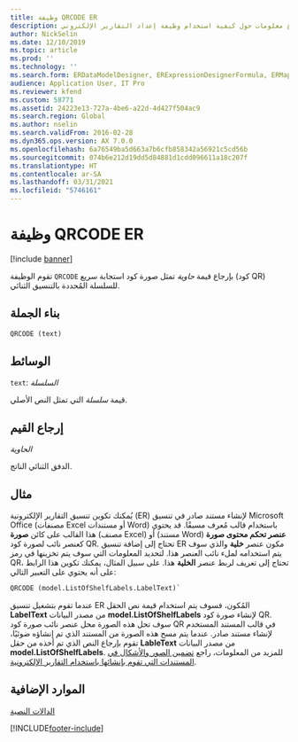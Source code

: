 ```yaml
---
title: وظيفة QRCODE ER
description: يوفر هذا الموضوع معلومات حول كيفية استخدام وظيفة إعداد التقارير الإلكتروني QRCODE (ER).
author: NickSelin
ms.date: 12/10/2019
ms.topic: article
ms.prod: ''
ms.technology: ''
ms.search.form: ERDataModelDesigner, ERExpressionDesignerFormula, ERMappedFormatDesigner, ERModelMappingDesigner
audience: Application User, IT Pro
ms.reviewer: kfend
ms.custom: 58771
ms.assetid: 24223e13-727a-4be6-a22d-4d427f504ac9
ms.search.region: Global
ms.author: nselin
ms.search.validFrom: 2016-02-28
ms.dyn365.ops.version: AX 7.0.0
ms.openlocfilehash: 6a76549ba5d663a7b6cfb858342a56921c5cd56b
ms.sourcegitcommit: 074b6e212d19dd5d84881d1cdd096611a18c207f
ms.translationtype: HT
ms.contentlocale: ar-SA
ms.lasthandoff: 03/31/2021
ms.locfileid: "5746161"
---
```

# <a name="qrcode-er-function"></a>وظيفة QRCODE ER

[!include [banner](../includes/banner.md)]

تقوم الوظيفة `QRCODE` بإرجاع قيمة *حاوية* تمثل صورة كود استجابة سريع (كود QR)  للسلسلة المُحددة بالتنسيق الثنائي. 

## <a name="syntax"></a>بناء الجملة

```vb
QRCODE (text)
```

## <a name="arguments"></a>الوسائط

`text`: *السلسلة*

قيمة *سلسلة* التي تمثل النص الأصلي.

## <a name="return-values"></a>إرجاع القيم

*الحاوية*

الدفق الثنائي الناتج.

## <a name="example"></a>مثال

يُمكنك تكوين تنسيق التقارير الإلكترونية (ER) لإنشاء مستند صادر في تنسيق Microsoft Office (مصنفات Excel أو مستندات Word) باستخدام قالب مُعرف مسبقًا. قد يحتوي هذا القالب على كائن **صورة** (مصنف Excel) أو (مستند Word) **عنصر تحكم محتوى صورة** كعنصر نائب لصورة كود QR. تحتاج إلى إضافة تنسيق ER مكون عنصر **خلية** والذي سوف يتم استخدامه لملء نائب العنصر هذا. لتحديد المعلومات التي سوف يتم تخزينها في رمز QR، تحتاج إلى تعريف لربط عنصر **الخلية** هذا. على سبيل المثال، يمكنك تكوين هذا الرابط على أنه يحتوي على التعبير التالي:

```vb
QRCODE (model.ListOfShelfLabels.LabelText)`
```

عندما تقوم بتشغيل تنسيق ER المُكون، فسوف يتم استخدام قيمة نص الحقل **LabelText** من مصدر البيانات **model.ListOfShelfLabels** لإنشاء صورة كود QR.  سوف تحل هذه الصورة محل عنصر نائب صورة كود QR في قالب المستند المستخدم لإنشاء مستند صادر. عندما يتم مسح هذه الصورة من المستند الذي تم إنشاؤه ضوئيًا، تقوم بإرجاع النص الذي تم أخذه من حقل **LableText** من مصدر البيانات **model.ListOfShelfLabels**.  للمزيد من المعلومات، راجع [تضمين الصور والأشكال في المستندات التي تقوم بإنشائها باستخدام التقارير الإلكترونية](electronic-reporting-embed-images-shapes.md).

## <a name="additional-resources"></a>الموارد الإضافية

[الدالات النصية](er-functions-category-text.md)


[!INCLUDE[footer-include](../../../includes/footer-banner.md)]